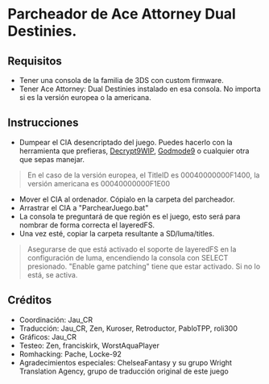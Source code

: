 # Parcheador de Ace Attorney Dual Destinies.

## Requisitos
- Tener una consola de la familia de 3DS con custom firmware.
- Tener Ace Attorney: Dual Destinies instalado en esa consola. No importa si es la versión europea o la americana.

## Instrucciones
- Dumpear el CIA desencriptado del juego. Puedes hacerlo con la herramienta que prefieras, [Decrypt9WIP](https://github.com/d0k3/Decrypt9WIP#content-decryptor-options), [Godmode9](https://gist.github.com/PixelSergey/73d0a4bc1437dbaa53a1d1ce849fdda1) o cualquier otra que sepas manejar.
> En el caso de la versión europea, el TitleID es 00040000000F1400, la versión americana es 00040000000F1E00
- Mover el CIA al ordenador. Cópialo en la carpeta del parcheador.
- Arrastrar el CIA a "ParchearJuego.bat"
- La consola te preguntará de que región es el juego, esto será para nombrar de forma correcta el layeredFS.
- Una vez esté, copiar la carpeta resultante a SD/luma/titles.
> Asegurarse de que está activado el soporte de layeredFS en la configuración de luma, encendiendo la consola con SELECT presionado. "Enable game patching" tiene que estar activado. Si no lo está, se activa.

## Créditos
- Coordinación: Jau_CR
- Traducción: Jau_CR, Zen, Kuroser, Retroductor, PabloTPP, roli300
- Gráficos: Jau_CR
- Testeo: Zen, franciskirk, WorstAquaPlayer
- Romhacking: Pache, Locke-92
- Agradecimientos especiales: ChelseaFantasy y su grupo Wright Translation Agency, grupo de traducción original de este juego
